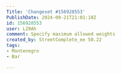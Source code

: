```yaml
---
Title: 'Changeset #156928553'
PublishDate: 2024-09-21T21:01:18Z
id: 156928553
user: L29Ah
comment: Specify maximum allowed weights
created_by: StreetComplete_ee 58.22
tags:
- Montenegro
- Bar

---
```

